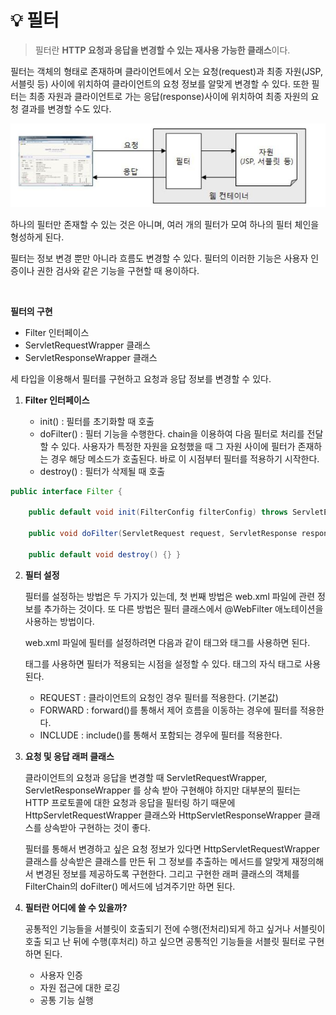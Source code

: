 # 💡 **필터**

> 필터란 **HTTP 요청과 응답을 변경할 수 있는 재사용 가능한 클래스**이다. 

필터는 객체의 형태로 존재하며 클라이언트에서 오는 요청(request)과 최종 자원(JSP, 서블릿 등) 사이에 위치하여 클라이언트의 요청 정보를 알맞게 변경할 수 있다. 또한 필터는 최종 자원과 클라이언트로 가는 응답(response)사이에 위치하여 최종 자원의 요청 결과를 변경할 수도 있다.

![img](https://github.com/dilmah0203/TIL/blob/main/Image/Filter.png)

하나의 필터만 존재할 수 있는 것은 아니며, 여러 개의 필터가 모여 하나의 필터 체인을 형성하게 된다.

필터는 정보 변경 뿐만 아니라 흐름도 변경할 수 있다. 필터의 이러한 기능은 사용자 인증이나 권한 검사와 같은 기능을 구현할 때 용이하다.

<br>

**필터의 구현**

- Filter 인터페이스
- ServletRequestWrapper 클래스
- ServletResponseWrapper 클래스

세 타입을 이용해서 필터를 구현하고 요청과 응답 정보를 변경할 수 있다.

1. **Filter 인터페이스**

    - init() : 필터를 초기화할 때 호출
    - doFilter() : 필터 기능을 수행한다. chain을 이용하여 다음 필터로 처리를 전달할 수 있다. 사용자가 특정한 자원을 요청했을 때 그 자원 사이에 필터가 존재하는 경우 해당 메소드가 호출된다. 바로 이 시점부터 필터를 적용하기 시작한다.
    - destroy() : 필터가 삭제될 때 호출

```java
public interface Filter { 

    public default void init(FilterConfig filterConfig) throws ServletException {} 
    
    public void doFilter(ServletRequest request, ServletResponse response, FilterChain chain) throws IOException, ServletException; 
    
    public default void destroy() {} }

```

2. **필터 설정**

    필터를 설정하는 방법은 두 가지가 있는데, 첫 번째 방법은 web.xml 파일에 관련 정보를 추가하는 것이다. 또 다른 방법은 필터 클래스에서 @WebFilter 애노테이션을 사용하는 방법이다.

    web.xml 파일에 필터를 설정하려면 다음과 같이 <filter> 태그와 <filter-mapping> 태그를 사용하면 된다.

    <dispatcher> 태그를 사용하면 필터가 적용되는 시점을 설정할 수 있다.<filter-mapping> 태그의 자식 태그로 사용된다.

    - REQUEST : 클라이언트의 요청인 경우 필터를 적용한다. (기본값)
    - FORWARD : forward()를 통해서 제어 흐름을 이동하는 경우에 필터를 적용한다.
    - INCLUDE : include()를 통해서 포함되는 경우에 필터를 적용한다.

3. **요청 및 응답 래퍼 클래스**

    클라이언트의 요청과 응답을 변경할 때 ServletRequestWrapper, ServletResponseWrapper 를 상속 받아 구현해야 하지만 대부분의 필터는 HTTP 프로토콜에 대한 요청과 응답을 필터링 하기 때문에 HttpServletRequestWrapper 클래스와 HttpServletResponseWrapper 클래스를 상속받아 구현하는 것이 좋다.
  
    필터를 통해서 변경하고 싶은 요청 정보가 있다면 HttpServletRequestWrapper 클래스를 상속받은 클래스를 만든 뒤 그 정보를 추출하는 메서드를 알맞게 재정의해서 변경된 정보를 제공하도록 구현한다. 그리고 구현한 래퍼 클래스의 객체를 FilterChain의 doFilter() 메서드에 넘겨주기만 하면 된다.

4. **필터란 어디에 쓸 수 있을까?**

    공통적인 기능들을 서블릿이 호출되기 전에 수행(전처리)되게 하고 싶거나
서블릿이 호출 되고 난 뒤에 수행(후처리) 하고 싶으면 공통적인 기능들을 서블릿 필터로 구현하면 된다.

    - 사용자 인증
    - 자원 접근에 대한 로깅
    - 공통 기능 실행
